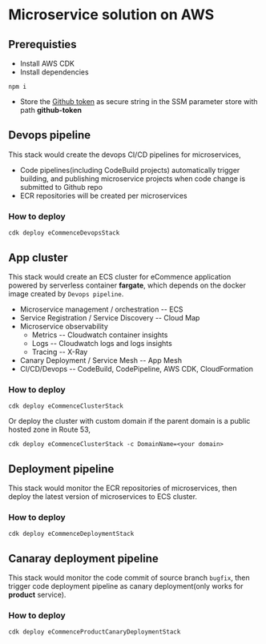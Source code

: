 # Microservice solution on AWS 

## Prerequisties
- Install AWS CDK
- Install dependencies
```shell
npm i
```
- Store the [Github token][github-token] as secure string in the SSM parameter store with path **github-token**

## Devops pipeline
This stack would create the devops CI/CD pipelines for microservices,

- Code pipelines(including CodeBuild projects) automatically trigger building, and publishing microservice projects when code change is submitted to Github repo
- ECR repositories will be created per microservices

### How to deploy
```shell
cdk deploy eCommenceDevopsStack
```

## App cluster
This stack would create an ECS cluster for eCommence application powered by serverless container **fargate**, which depends on the docker image created by `Devops pipeline`.

- Microservice management / orchestration -- ECS
- Service Registration / Service Discovery -- Cloud Map
- Microservice observability
  - Metrics -- Cloudwatch container insights
  - Logs -- Cloudwatch logs and logs insights
  - Tracing -- X-Ray
- Canary Deployment / Service Mesh -- App Mesh
- CI/CD/Devops -- CodeBuild, CodePipeline, AWS CDK, CloudFormation

### How to deploy
```shell
cdk deploy eCommenceClusterStack
```
Or deploy the cluster with custom domain if the parent domain is a public hosted zone in Route 53,
```shell
cdk deploy eCommenceClusterStack -c DomainName=<your domain>
```

## Deployment pipeline
This stack would monitor the ECR repositories of microservices, then deploy the latest version of microservices to ECS cluster.

### How to deploy
```shell
cdk deploy eCommenceDeploymentStack
```

## Canaray deployment pipeline
This stack would monitor the code commit of source branch `bugfix`, then trigger code deployment pipeline as canary deployment(only works for **product** service).

### How to deploy
```shell
cdk deploy eCommenceProductCanaryDeploymentStack
```

[github-token]: https://docs.aws.amazon.com/codebuild/latest/userguide/sample-access-tokens.html